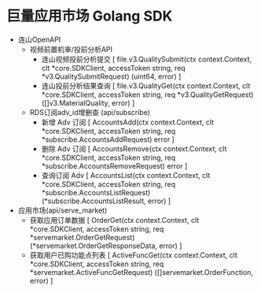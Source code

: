 # 巨量应用市场 Golang SDK

- 连山OpenAPI
  - 视频前置机审/投前分析API
    - 连山视频投前分析提交 [ file.v3.QualitySubmit(ctx context.Context, clt *core.SDKClient, accessToken string, req *v3.QualitySubmitRequest) (uint64, error) ]
    - 连山投前分析结果查询 [ file.v3.QualityGet(ctx context.Context, clt *core.SDKClient, accessToken string, req *v3.QualityGetRequest) ([]v3.MaterialQuality, error) ]
  - RDS订阅adv_id增删查 (api/subscribe)
    - 新增 Adv 订阅 [ AccountsAdd(ctx context.Context, clt *core.SDKClient, accessToken string, req *subscribe.AccountsAddRequest) error ]
    - 删除 Adv 订阅 [ AccountsRemove(ctx context.Context, clt *core.SDKClient, accessToken string, req *subscribe.AccountsRemoveRequest) error ]
    - 查询订阅 Adv [ AccountsList(ctx context.Context, clt *core.SDKClient, accessToken string, req *subscribe.AccountsListRequest) (*subscribe.AccountsListResult, error) ]
- 应用市场(api/serve_market)
  - 获取应用订单数据 [ OrderGet(ctx context.Context, clt *core.SDKClient, accessToken string, req *servemarket.OrderGetRequest) (*servemarket.OrderGetResponseData, error) ]
  - 获取用户已购功能点列表 [ ActiveFuncGet(ctx context.Context, clt *core.SDKClient, accessToken string, req *servemarket.ActiveFuncGetRequest) ([]servemarket.OrderFunction, error) ]
